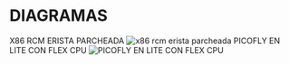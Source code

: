# DIAGRAMAS
X86 RCM ERISTA PARCHEADA
![x86 rcm erista parcheada](https://github.com/ELCALLEJONGAMER/DIAGRAMAS/assets/57427897/282135d1-d854-49d0-9919-297a6cada27a)
PICOFLY EN LITE CON FLEX CPU
![PICOFLY EN LITE CON FLEX CPU](https://github.com/ELCALLEJONGAMER/DIAGRAMAS/assets/57427897/5afe7575-d7fc-432a-b15c-59b87f1791f7)
